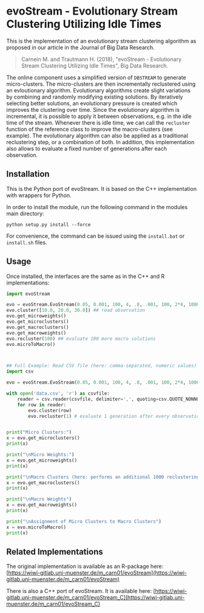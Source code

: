 # evoStream - Evolutionary Stream Clustering Utilizing Idle Times


This is the implementation of an evolutionary stream clustering algorithm as proposed in our article in the Journal of Big Data Research.

> Carnein M. and Trautmann H. (2018), "evoStream - Evolutionary Stream Clustering Utilizing Idle Times", Big Data Research. 

The online component uses a simplified version of `DBSTREAM` to generate micro-clusters.
The micro-clusters are then incrementally reclustered using an evloutionary algorithm.
Evolutionary algorithms create slight variations by combining and randomly modifying existing solutions.
By iteratively selecting better solutions, an evolutionary pressure is created which improves the clustering over time.
Since the evolutionary algorithm is incremental, it is possible to apply it between observations, e.g. in the idle time of the stream.
Whenever there is idle time, we can call the `recluster` function of the reference class to improve the macro-clusters (see example).
The evolutionary algorithm can also be applied as a traditional reclustering step, or a combination of both.
In addition, this implementation also allows to evaluate a fixed number of generations after each observation.

## Installation

This is the Python port of evoStream. It is based on the C++ implementation with wrappers for Python.

In order to install the module, run the following command in the modules main directory:

```
python setup.py install --force
```

For convenience, the command can be issued using the `install.bat` or `install.sh` files.


## Usage

Once installed, the interfaces are the same as in the C++ and R implementations:


```Python
import evoStream

evo = evoStream.EvoStream(0.05, 0.001, 100, 4, .8, .001, 100, 2*4, 1000) ## init
evo.cluster([10.0, 20.0, 30.0]) ## read observation
evo.get_microweights()
evo.get_microclusters()
evo.get_macroclusters()
evo.get_macroweights()
evo.recluster(100) ## evaluate 100 more macro solutions
evo.microToMacro()



## Full Example: Read CSV file (here: comma-separated, numeric values)
import csv

evo = evoStream.EvoStream(0.05, 0.001, 100, 4, .8, .001, 100, 2*4, 1000);

with open('data.csv', 'r') as csvfile:
    reader = csv.reader(csvfile, delimiter=',', quoting=csv.QUOTE_NONNUMERIC)
    for row in reader:
        evo.cluster(row)
        evo.recluster(1) # evaluate 1 generation after every observation. This can be adapted to the available time


print("Micro Clusters:")
x = evo.get_microclusters()
print(x)

print("\nMicro Weights:")
x = evo.get_microweights()
print(x)

print("\nMacro Clusters (here: performs an additional 1000 reclustering steps, see parameter)")
x = evo.get_macroclusters()
print(x)

print("\nMacro Weights")
x = evo.get_macroweights()
print(x)

print("\nAssignment of Micro Clusters to Macro Clusters")
x = evo.microToMacro()
print(x)
```


## Related Implementations

The original implementation is available as an R-package here: [https://wiwi-gitlab.uni-muenster.de/m_carn01/evoStream](https://wiwi-gitlab.uni-muenster.de/m_carn01/evoStream)

There is also a C++ port of evoStream. It is available here: [https://wiwi-gitlab.uni-muenster.de/m_carn01/evoStream_C](https://wiwi-gitlab.uni-muenster.de/m_carn01/evoStream_C)

